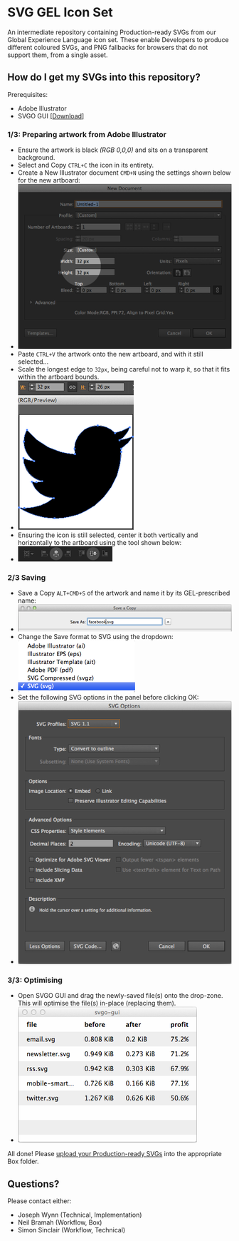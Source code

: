 # SVG GEL Icon Set
An intermediate repository containing Production-ready SVGs from our Global Experience Language icon set. These enable Developers to produce different coloured SVGs, and PNG fallbacks for browsers that do not support them, from a single asset.

## How do I get my SVGs into this repository?
Prerequisites:
- Adobe Illustrator
- SVGO GUI [[Download]](https://raw.githubusercontent.com/simonsinclair/svg-gel-icon-set/master/support/svgo-gui.zip)

### 1/3: Preparing artwork from Adobe Illustrator
- Ensure the artwork is black *(RGB 0,0,0)* and sits on a transparent background.
- Select and Copy `CTRL+C` the icon in its entirety.
- Create a New Illustrator document `CMD+N` using the settings shown below for the new artboard:
- ![](support/illus-new-doc.png)
- Paste `CTRL+V` the artwork onto the new artboard, and with it still selected...
- Scale the longest edge to `32px`, being careful not to warp it, so that it fits within the artboard bounds.
- ![](support/illus-longest-edge-32.png)
- Ensuring the icon is still selected, center it both vertically and horizontally to the artboard using the tool shown below:
- ![](support/illus-center-x-y.png)

### 2/3 Saving
- Save a Copy `ALT+CMD+S` of the artwork and name it by its GEL-prescribed name:
- ![](support/illus-save-a-copy.png)
- Change the Save format to SVG using the dropdown:
- ![](support/illus-save-format.png)
- Set the following SVG options in the panel before clicking OK:
- ![](support/illus-svg-options.png)

### 3/3: Optimising
- Open SVGO GUI and drag the newly-saved file(s) onto the drop-zone. This will optimise the file(s) in-place (replacing them).
- ![](support/svgo-gui.png)

All done! Please [upload your Production-ready SVGs](https://myshare.app.box.com/files/0/f/3158519203/SVG_GEL_Icon_Set) into the appropriate Box folder.

## Questions?
Please contact either:
- Joseph Wynn (Technical, Implementation)
- Neil Bramah (Workflow, Box)
- Simon Sinclair (Workflow, Technical)
